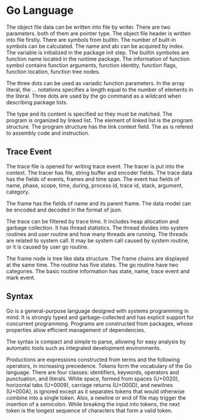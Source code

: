 # Go Language

The object file data can be written into file by writer. There are two parameters. both of them are pointer type. The object file header is written into file firstly. There are symbols from builtin. The number of built-in symbols can be calculated. The name and abi can be acquired by index. The variable is initialized in the package init step. The builtin symboles are function name located in the runtime package. The information of function symbol contains function arguments, function identity, function flags, function location, function tree nodes.

The three dots can be used as variadic function parameters. In the array literal, the ... notations specifies a length equal to the number of elements in the literal. Three dots are used by the go command as a wildcard when describing package lists. 

The type and its content is specified so they must be matched. The program is organized by linked list. The element of linked list is the program structure. The program structure has the link context field. The as is refered to assembly code and instruction. 

## Trace Event

The trace file is opened for writing trace event. The tracer is put into the context. The tracer has file, string buffer and encoder fields. The trace data has the fields of events, frames and time span. The event has fields of name, phase, scope, time, during, process id, trace id, stack, argument, category.

The frame has the fields of name and its parent frame. The data model can be encoded and decoded in the format of json. 

The trace can be filtered by trace time. It includes heap allocation and garbage collection. It has thread statistics. The thread divides into system routines and user routine and how many threads are running. The threads are related to system call. It may be system call caused by system routine, or it is caused by user go routine. 

The frame node is tree like data structure. The frame chains are displayed at the same time. The routine has five states. The go routine have two categories. The basic routine information has state, name, trace event and mark event. 

## Syntax

Go is a general-purpose language designed with systems programming in mind. It is strongly typed and garbage-collected and has explicit support for concurrent programming. Programs are constructed from packages, whose properties allow efficient management of dependencies.

The syntax is compact and simple to parse, allowing for easy analysis by automatic tools such as integrated development environments.

Productions are expressions constructed from terms and the following operators, in increasing precedence. Tokens form the vocabulary of the Go language. There are four classes: identifiers, keywords, operators and punctuation, and literals. White space, formed from spaces (U+0020), horizontal tabs (U+0009), carriage returns (U+000D), and newlines (U+000A), is ignored except as it separates tokens that would otherwise combine into a single token. Also, a newline or end of file may trigger the insertion of a semicolon. While breaking the input into tokens, the next token is the longest sequence of characters that form a valid token.